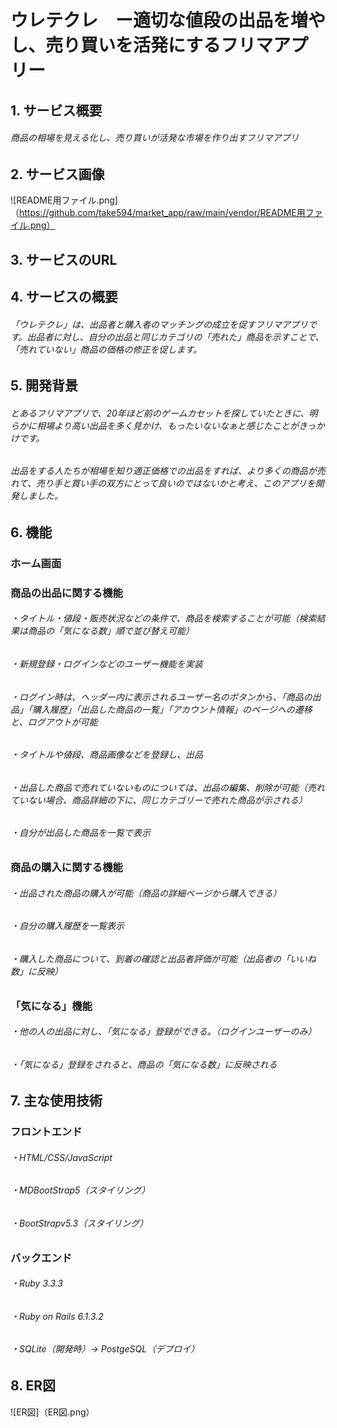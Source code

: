 # ウレテクレ　ー適切な値段の出品を増やし、売り買いを活発にするフリマアプリー

## 1. サービス概要

###### 商品の相場を見える化し、売り買いが活発な市場を作り出すフリマアプリ

## 2. サービス画像
![README用ファイル.png]（https://github.com/take594/market_app/raw/main/vendor/README用ファイル.png）

## 3. サービスのURL


## 4. サービスの概要

###### 「ウレテクレ」は、出品者と購入者のマッチングの成立を促すフリマアプリです。出品者に対し、自分の出品と同じカテゴリの「売れた」商品を示すことで、「売れていない」商品の価格の修正を促します。

## 5. 開発背景

###### とあるフリマアプリで、20年ほど前のゲームカセットを探していたときに、明らかに相場より高い出品を多く見かけ、もったいないなぁと感じたことがきっかけです。

###### 出品をする人たちが相場を知り適正価格での出品をすれば、より多くの商品が売れて、売り手と買い手の双方にとって良いのではないかと考え、このアプリを開発しました。

## 6. 機能

### ホーム画面

### 商品の出品に関する機能

###### ・タイトル・値段・販売状況などの条件で、商品を検索することが可能（検索結果は商品の「気になる数」順で並び替え可能）

###### ・新規登録・ログインなどのユーザー機能を実装

###### ・ログイン時は、ヘッダー内に表示されるユーザー名のボタンから、「商品の出品」「購入履歴」「出品した商品の一覧」「アカウント情報」のページへの遷移と、ログアウトが可能

###### ・タイトルや値段、商品画像などを登録し、出品

###### ・出品した商品で売れていないものについては、出品の編集、削除が可能（売れていない場合、商品詳細の下に、同じカテゴリーで売れた商品が示される）

###### ・自分が出品した商品を一覧で表示

### 商品の購入に関する機能

###### ・出品された商品の購入が可能（商品の詳細ページから購入できる）

###### ・自分の購入履歴を一覧表示

###### ・購入した商品について、到着の確認と出品者評価が可能（出品者の「いいね数」に反映）

### 「気になる」機能

###### ・他の人の出品に対し、「気になる」登録ができる。（ログインユーザーのみ）

###### ・「気になる」登録をされると、商品の「気になる数」に反映される

## 7. 主な使用技術

### フロントエンド

###### ・HTML/CSS/JavaScript

###### ・MDBootStrap5（スタイリング）

###### ・BootStrapv5.3（スタイリング）

### バックエンド

###### ・Ruby 3.3.3

###### ・Ruby on Rails 6.1.3.2

###### ・SQLite（開発時）→ PostgeSQL（デプロイ）

## 8. ER図
![ER図]（ER図.png）
